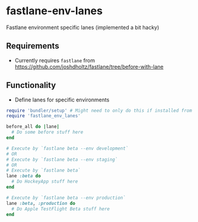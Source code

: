 # fastlane-env-lanes
Fastlane environment specific lanes (implemented a bit hacky)

## Requirements
- Currently requires `fastlane` from https://github.com/joshdholtz/fastlane/tree/before-with-lane

## Functionality
- Define lanes for specific environments

```ruby
require 'bundler/setup' # Might need to only do this if installed from git directly
require 'fastlane_env_lanes'

before_all do |lane|
  # Do some before stuff here
end

# Execute by `fastlane beta --env development`
# OR
# Execute by `fastlane beta --env staging`
# OR
# Execute by `fastlane beta`
lane :beta do
  # Do HockeyApp stuff here
end

# Execute by `fastlane beta --env production`
lane :beta, :production do
  # Do Apple TestFlight Beta stuff here
end
```
